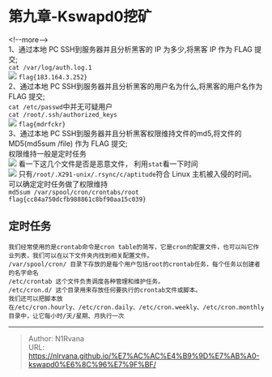 # 第九章-Kswapd0挖矿

  
  
&lt;!--more--&gt;  
1、通过本地 PC SSH到服务器并且分析黑客的 IP 为多少,将黑客 IP 作为 FLAG 提交;  
`cat /var/log/auth.log.1`  
![](https://picture-1304797147.cos.ap-nanjing.myqcloud.com/picture/202406062309145.png)
`flag{183.164.3.252}`  
2、通过本地 PC SSH到服务器并且分析黑客的用户名为什么,将黑客的用户名作为 FLAG 提交;  
`cat /etc/passwd`中并无可疑用户  
`cat /root/.ssh/authorized_keys`  
![](https://picture-1304797147.cos.ap-nanjing.myqcloud.com/picture/202406062311020.png)
`flag{mdrfckr}`  
3、通过本地 PC SSH到服务器并且分析黑客权限维持文件的md5,将文件的 MD5(md5sum /file) 作为 FLAG 提交;  
权限维持一般是定时任务  
![](https://picture-1304797147.cos.ap-nanjing.myqcloud.com/picture/202406062312009.png)
看一下这几个文件是否是恶意文件， 
利用`stat`看一下时间  
![](https://picture-1304797147.cos.ap-nanjing.myqcloud.com/picture/202406062314833.png)
只有`/root/.X291-unix/.rsync/c/aptitude`符合 Linux 主机被入侵的时间。  
可以确定定时任务做了权限维持  
`md5sum /var/spool/cron/crontabs/root`  
`flag{cc84a750dcfb988861c8bf90aa15c039}`  
  
## 定时任务  
```  
我们经常使用的是crontab命令是cron table的简写，它是cron的配置文件，也可以叫它作业列表，我们可以在以下文件夹内找到相关配置文件。    
/var/spool/cron/ 目录下存放的是每个用户包括root的crontab任务，每个任务以创建者的名字命名    
/etc/crontab 这个文件负责调度各种管理和维护任务。    
/etc/cron.d/ 这个目录用来存放任何要执行的crontab文件或脚本。    
我们还可以把脚本放在/etc/cron.hourly、/etc/cron.daily、/etc/cron.weekly、/etc/cron.monthly目录中，让它每小时/天/星期、月执行一次  
```  

---

> Author: N1Rvana  
> URL: https://nlrvana.github.io/%E7%AC%AC%E4%B9%9D%E7%AB%A0-kswapd0%E6%8C%96%E7%9F%BF/  

